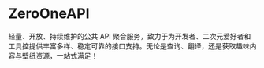 # ZeroOneAPI
轻量、开放、持续维护的公共 API 聚合服务，致力于为开发者、二次元爱好者和工具控提供丰富多样、稳定可靠的接口支持。无论是查询、翻译，还是获取趣味内容与壁纸资源，一站式满足！
